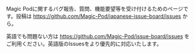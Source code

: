Magic Podに関するバグ報告、質問、機能要望等を受け付けるためのページです。投稿は https://github.com/Magic-Pod/japanese-issue-board/issues から。

英語でも問題ない方は https://github.com/Magic-Pod/issue-board/issues をご利用ください。英語版のIssuesをより優先的に対応いたします。
